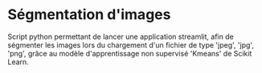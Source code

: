 # Ségmentation d'images

Script python permettant de lancer une application streamlit, afin de ségmenter les images lors du chargement d'un fichier de type 'jpeg', 'jpg', 'png', grâce au modèle d'apprentissage non supervisé 'Kmeans' de Scikit Learn.
